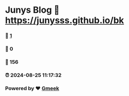 # Junys Blog :link: https://junysss.github.io/bk 
### :page_facing_up: [1](https://junysss.github.io/bk/tag.html) 
### :speech_balloon: 0 
### :hibiscus: 156 
### :alarm_clock: 2024-08-25 11:17:32 
### Powered by :heart: [Gmeek](https://github.com/Meekdai/Gmeek)
